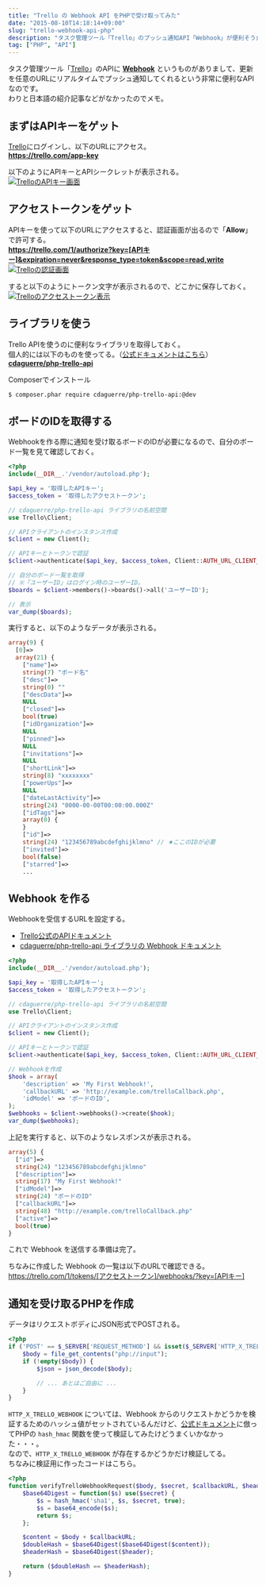 ```yaml
---
title: "Trello の Webhook API をPHPで受け取ってみた"
date: "2015-08-10T14:18:14+09:00"
slug: "trello-webhook-api-php"
description: "タスク管理ツール「Trello」のプッシュ通知API「Webhook」が便利そうだったのでPHPで処理してみた。"
tag: ["PHP", "API"]
---
```


タスク管理ツール「[Trello](https://trello.com)」のAPIに **[Webhook](https://trello.com/docs/gettingstarted/webhooks.html)** というものがありまして、更新を任意のURLにリアルタイムでプッシュ通知してくれるという非常に便利なAPIなのです。  
わりと日本語の紹介記事などがなかったのでメモ。

<!--more-->

## まずはAPIキーをゲット

[Trello](https://trello.com)にログインし、以下のURLにアクセス。  
**https://trello.com/app-key**  

以下のようにAPIキーとAPIシークレットが表示される。  
[![TrelloのAPIキー画面](https://lh3.googleusercontent.com/yrhpTzAWFtwGLiNbqh4izus7UyYYg94RkZCUx90_te8=w623-h238-no)](https://lh3.googleusercontent.com/yrhpTzAWFtwGLiNbqh4izus7UyYYg94RkZCUx90_te8=w623-h238-no)


## アクセストークンをゲット

APIキーを使って以下のURLにアクセスすると、認証画面が出るので「**Allow**」で許可する。  
**https://trello.com/1/authorize?key=[APIキー]&expiration=never&response_type=token&scope=read,write**  
[![Trelloの認証画面](https://lh3.googleusercontent.com/Wtu80Fz60Aq6yHtZMbJQyU_wXn6Z7nDqlORqdV8TJiA=w590-h585-no)](https://lh3.googleusercontent.com/Wtu80Fz60Aq6yHtZMbJQyU_wXn6Z7nDqlORqdV8TJiA=w590-h585-no)  

すると以下のようにトークン文字が表示されるので、どこかに保存しておく。  
[![Trelloのアクセストークン表示](https://lh3.googleusercontent.com/8oEK4Zdsq5P9NqEMXbx6oVSFwdqZ0f16sLnd0PVjWfU=w457-h102-no)](https://lh3.googleusercontent.com/8oEK4Zdsq5P9NqEMXbx6oVSFwdqZ0f16sLnd0PVjWfU=w457-h102-no)

## ライブラリを使う

Trello APIを使うのに便利なライブラリを取得しておく。  
個人的には以下のものを使ってる。（[公式ドキュメントはこちら](https://github.com/cdaguerre/php-trello-api/blob/master/docs/Api/Index.md)）  
**[cdaguerre/php-trello-api](https://github.com/cdaguerre/php-trello-api)**  

Composerでインストール

```bash
$ composer.phar require cdaguerre/php-trello-api:@dev
```

## ボードのIDを取得する

Webhookを作る際に通知を受け取るボードのIDが必要になるので、自分のボード一覧を見て確認しておく。

```php
<?php
include(__DIR__.'/vendor/autoload.php');

$api_key = '取得したAPIキー';
$access_token = '取得したアクセストークン';

// cdaguerre/php-trello-api ライブラリの名前空間
use Trello\Client;

// APIクライアントのインスタンス作成
$client = new Client();

// APIキーとトークンで認証
$client->authenticate($api_key, $access_token, Client::AUTH_URL_CLIENT_ID);

// 自分のボード一覧を取得
// ※「ユーザーID」はログイン時のユーザーID。
$boards = $client->members()->boards()->all('ユーザーID');

// 表示
var_dump($boards);
```

実行すると、以下のようなデータが表示される。

```php
array(9) {
  [0]=>
  array(21) {
    ["name"]=>
    string(7) "ボード名"
    ["desc"]=>
    string(0) ""
    ["descData"]=>
    NULL
    ["closed"]=>
    bool(true)
    ["idOrganization"]=>
    NULL
    ["pinned"]=>
    NULL
    ["invitations"]=>
    NULL
    ["shortLink"]=>
    string(8) "xxxxxxxx"
    ["powerUps"]=>
    NULL
    ["dateLastActivity"]=>
    string(24) "0000-00-00T00:00:00.000Z"
    ["idTags"]=>
    array(0) {
    }
    ["id"]=>
    string(24) "123456789abcdefghijklmno" // ★ここのIDが必要
    ["invited"]=>
    bool(false)
    ["starred"]=>
    ...
```



## Webhook を作る

Webhookを受信するURLを設定する。

- [Trello公式のAPIドキュメント](https://trello.com/docs/gettingstarted/webhooks.html)
- [cdaguerre/php-trello-api ライブラリの Webhook ドキュメント](https://github.com/cdaguerre/php-trello-api/blob/master/docs/Api/Webhook.md)

```php
<?php
include(__DIR__.'/vendor/autoload.php');

$api_key = '取得したAPIキー';
$access_token = '取得したアクセストークン';

// cdaguerre/php-trello-api ライブラリの名前空間
use Trello\Client;

// APIクライアントのインスタンス作成
$client = new Client();

// APIキーとトークンで認証
$client->authenticate($api_key, $access_token, Client::AUTH_URL_CLIENT_ID);

// Webhookを作成
$hook = array(
    'description' => 'My First Webhook!',
    'callbackURL' => 'http://example.com/trelloCallback.php',
    'idModel' => 'ボードのID',
);
$webhooks = $client->webhooks()->create($hook);
var_dump($webhooks);
```

上記を実行すると、以下のようなレスポンスが表示される。

```php
array(5) {
  ["id"]=>
  string(24) "123456789abcdefghijklmno"
  ["description"]=>
  string(17) "My First Webhook!"
  ["idModel"]=>
  string(24) "ボードのID"
  ["callbackURL"]=>
  string(48) "http://example.com/trelloCallback.php"
  ["active"]=>
  bool(true)
}
```

これで Webhook を送信する準備は完了。  

ちなみに作成した Webhook の一覧は以下のURLで確認できる。  
https://trello.com/1/tokens/[アクセストークン]/webhooks/?key=[APIキー]


## 通知を受け取るPHPを作成

データはリクエストボディにJSON形式でPOSTされる。

```php
<?php
if ('POST' == $_SERVER['REQUEST_METHOD'] && isset($_SERVER['HTTP_X_TRELLO_WEBHOOK'])) {
    $body = file_get_contents("php://input");
    if (!empty($body)) {
        $json = json_decode($body);

        // ... あとはご自由に ...
    }
}
```

`HTTP_X_TRELLO_WEBHOOK` については、Webhook からのリクエストかどうかを検証するためのハッシュ値がセットされているんだけど、[公式ドキュメント](https://trello.com/docs/gettingstarted/webhooks.html#triggering-webhooks)に倣ってPHPの `hash_hmac` 関数を使って検証してみたけどうまくいかなかった・・・。  
なので、`HTTP_X_TRELLO_WEBHOOK` が存在するかどうかだけ検証してる。  
ちなみに検証用に作ったコードはこちら。

```php
<?php
function verifyTrelloWebhookRequest($body, $secret, $callbackURL, $header) {
    $base64Digest = function($s) use($secret) {
        $s = hash_hmac('sha1', $s, $secret, true);
        $s = base64_encode($s);
        return $s;
    };

    $content = $body + $callbackURL;
    $doubleHash = $base64Digest($base64Digest($content));
    $headerHash = $base64Digest($header);

    return ($doubleHash == $headerHash);
}
```
